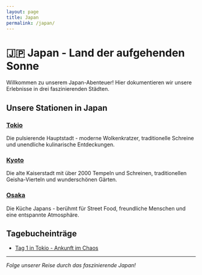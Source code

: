 ```yaml
---
layout: page
title: Japan
permalink: /japan/
---
```


# 🇯🇵 Japan - Land der aufgehenden Sonne

Willkommen zu unserem Japan-Abenteuer! Hier dokumentieren wir unsere Erlebnisse in drei faszinierenden Städten.

## Unsere Stationen in Japan

### [Tokio](tokio/)
Die pulsierende Hauptstadt - moderne Wolkenkratzer, traditionelle Schreine und unendliche kulinarische Entdeckungen.

### [Kyoto](kyoto/)
Die alte Kaiserstadt mit über 2000 Tempeln und Schreinen, traditionellen Geisha-Vierteln und wunderschönen Gärten.

### [Osaka](osaka/)
Die Küche Japans - berühmt für Street Food, freundliche Menschen und eine entspannte Atmosphäre.

## Tagebucheinträge

- [Tag 1 in Tokio - Ankunft im Chaos](tokio/tag-1-ankunft/)

---

*Folge unserer Reise durch das faszinierende Japan!*